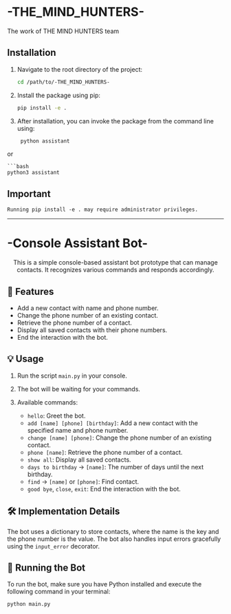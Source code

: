 # -THE_MIND_HUNTERS-
The work of THE MIND HUNTERS team

## Installation

1. Navigate to the root directory of the project:
    ```bash
   cd /path/to/-THE_MIND_HUNTERS-

2. Install the package using pip:
    ```bash
    pip install -e .

3. After installation, you can invoke the package from the command line using:

   ```bash
    python assistant

or

    ```bash
    python3 assistant

## Important

`Running pip install -e . may require administrator privileges.`

------------------------------------------------------------------------------------------------------------------------------------------------------------------------------




# -Console Assistant Bot-

<p align="center">This is a simple console-based assistant bot prototype that can manage contacts. It recognizes various commands and responds accordingly.</p>

## 🚀 Features

- Add a new contact with name and phone number.
- Change the phone number of an existing contact.
- Retrieve the phone number of a contact.
- Display all saved contacts with their phone numbers.
- End the interaction with the bot.

## 💡 Usage

1. Run the script `main.py` in your console.
2. The bot will be waiting for your commands.
3. Available commands:

   - `hello`: Greet the bot.
   - `add [name] [phone] [birthday]`: Add a new contact with the specified name and phone number.
   - `change [name] [phone]`: Change the phone number of an existing contact.
   - `phone [name]`: Retrieve the phone number of a contact.
   - `show all`: Display all saved contacts.
   - `days to birthday` -> `[name]`: The number of days until the next birthday.
   - `find` -> `[name]` or `[phone]`: Find contact.
   - `good bye`, `close`, `exit`: End the interaction with the bot.

## 🛠️ Implementation Details

The bot uses a dictionary to store contacts, where the name is the key and the phone number is the value. The bot also handles input errors gracefully using the `input_error` decorator.

## 🏃 Running the Bot

To run the bot, make sure you have Python installed and execute the following command in your terminal:

```bash
python main.py